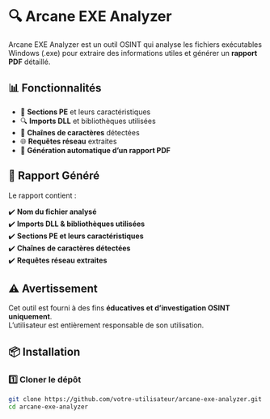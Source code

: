 # 🔍 Arcane EXE Analyzer

Arcane EXE Analyzer est un outil OSINT qui analyse les fichiers exécutables Windows (.exe) pour extraire des informations utiles et générer un **rapport PDF** détaillé.
 
## 📊 Fonctionnalités  

- 📂 **Sections PE** et leurs caractéristiques  
- 🔍 **Imports DLL** et bibliothèques utilisées  
- 📜 **Chaînes de caractères** détectées  
- 🌐 **Requêtes réseau** extraites  
- 📄 **Génération automatique d’un rapport PDF**  

## 📄 Rapport Généré  

Le rapport contient :  

✔️ **Nom du fichier analysé**  
✔️ **Imports DLL & bibliothèques utilisées**  
✔️ **Sections PE et leurs caractéristiques**  
✔️ **Chaînes de caractères détectées**  
✔️ **Requêtes réseau extraites**  

## ⚠️ Avertissement  

Cet outil est fourni à des fins **éducatives et d’investigation OSINT uniquement**.  
L’utilisateur est entièrement responsable de son utilisation.  

## 📦 Installation  

### 1️⃣ **Cloner le dépôt**  
```bash
git clone https://github.com/votre-utilisateur/arcane-exe-analyzer.git
cd arcane-exe-analyzer

